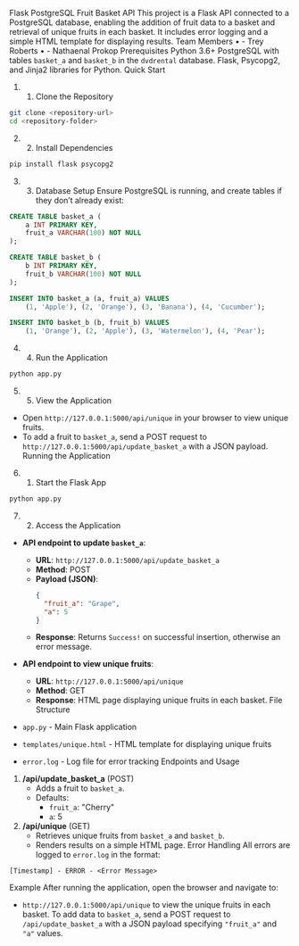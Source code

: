 Flask PostgreSQL Fruit Basket API
This project is a Flask API connected to a PostgreSQL database, enabling the addition of fruit data to a basket and retrieval of unique fruits in each basket. It includes error logging and a simple HTML template for displaying results.
Team Members
•	- Trey Roberts
•	- Nathaenal Prokop
Prerequisites
Python 3.6+
PostgreSQL with tables `basket_a` and `basket_b` in the `dvdrental` database.
Flask, Psycopg2, and Jinja2 libraries for Python.
Quick Start
1.	1. Clone the Repository
```bash
git clone <repository-url>
cd <repository-folder>
```
2.	2. Install Dependencies
```bash
pip install flask psycopg2
```
3.	3. Database Setup
Ensure PostgreSQL is running, and create tables if they don’t already exist:
```sql
CREATE TABLE basket_a (
    a INT PRIMARY KEY,
    fruit_a VARCHAR(100) NOT NULL
);

CREATE TABLE basket_b (
    b INT PRIMARY KEY,
    fruit_b VARCHAR(100) NOT NULL
);

INSERT INTO basket_a (a, fruit_a) VALUES
    (1, 'Apple'), (2, 'Orange'), (3, 'Banana'), (4, 'Cucumber');

INSERT INTO basket_b (b, fruit_b) VALUES
    (1, 'Orange'), (2, 'Apple'), (3, 'Watermelon'), (4, 'Pear');
```
4.	4. Run the Application
```bash
python app.py
```
5.	5. View the Application
- Open `http://127.0.0.1:5000/api/unique` in your browser to view unique fruits.
- To add a fruit to `basket_a`, send a POST request to `http://127.0.0.1:5000/api/update_basket_a` with a JSON payload.
Running the Application
6.	1. Start the Flask App
```bash
python app.py
```
7.	2. Access the Application
- **API endpoint to update `basket_a`**:
  - **URL**: `http://127.0.0.1:5000/api/update_basket_a`
  - **Method**: POST
  - **Payload (JSON)**:
    ```json
    {
      "fruit_a": "Grape",
      "a": 5
    }
    ```
  - **Response**: Returns `Success!` on successful insertion, otherwise an error message.

- **API endpoint to view unique fruits**:
  - **URL**: `http://127.0.0.1:5000/api/unique`
  - **Method**: GET
  - **Response**: HTML page displaying unique fruits in each basket.
File Structure
- `app.py` - Main Flask application
- `templates/unique.html` - HTML template for displaying unique fruits
- `error.log` - Log file for error tracking
Endpoints and Usage
1. **/api/update_basket_a** (POST)
   - Adds a fruit to `basket_a`.
   - Defaults:
     - `fruit_a`: "Cherry"
     - `a`: 5
2. **/api/unique** (GET)
   - Retrieves unique fruits from `basket_a` and `basket_b`.
   - Renders results on a simple HTML page.
Error Handling
All errors are logged to `error.log` in the format:
```
[Timestamp] - ERROR - <Error Message>
```
Example
After running the application, open the browser and navigate to:
- `http://127.0.0.1:5000/api/unique` to view the unique fruits in each basket.
To add data to `basket_a`, send a POST request to `/api/update_basket_a` with a JSON payload specifying `"fruit_a"` and `"a"` values.
